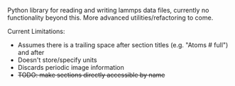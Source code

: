 Python library for reading and writing lammps data files, currently no functionality beyond this. More advanced utilities/refactoring to come.

Current Limitations:
- Assumes there is a trailing space after section titles (e.g. "Atoms # full") and after 
- Doesn't store/specify units
- Discards periodic image information
- ~~TODO: make sections directly accessible by name~~